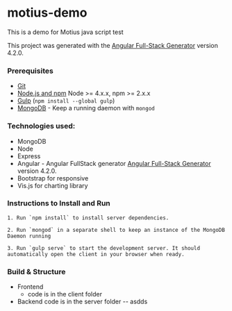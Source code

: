 # motius-demo

This is a demo for Motius java script test

This project was generated with the [Angular Full-Stack Generator](https://github.com/DaftMonk/generator-angular-fullstack) version 4.2.0.

### Prerequisites

- [Git](https://git-scm.com/)
- [Node.js and npm](nodejs.org) Node >= 4.x.x, npm >= 2.x.x
- [Gulp](http://gulpjs.com/) (`npm install --global gulp`)
- [MongoDB](https://www.mongodb.org/) - Keep a running daemon with `mongod`

### Technologies used:

- MongoDB
- Node
- Express
- 	Angular - Angular FullStack generator [Angular Full-Stack Generator](https://github.com/DaftMonk/generator-angular-fullstack) version 4.2.0.
- 	Bootstrap for responsive
- 	Vis.js for charting library

### Instructions to Install and Run

	1. Run `npm install` to install server dependencies.

	2. Run `mongod` in a separate shell to keep an instance of the MongoDB Daemon running

	3. Run `gulp serve` to start the development server. It should automatically open the client in your browser when ready.

### Build & Structure

- Frontend
	- code is in the client folder
- Backend code is in the server folder
-- asdds
